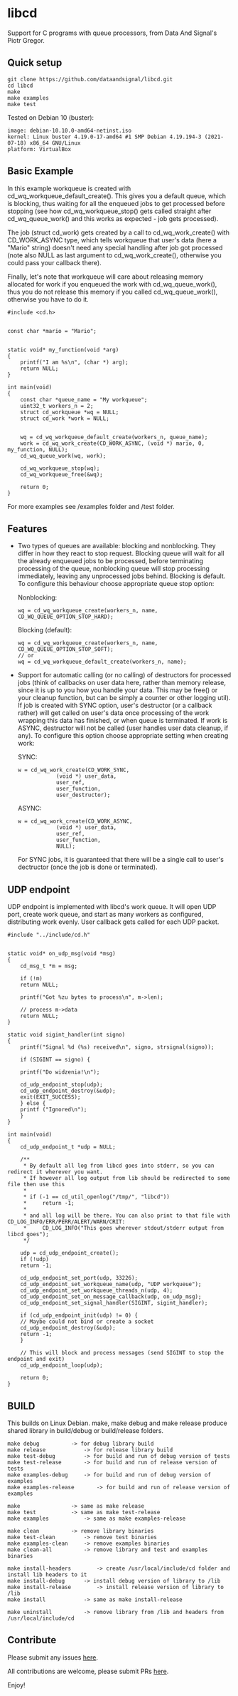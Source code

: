 # libcd

Support for C programs with queue processors, from Data And Signal's Piotr Gregor.


## Quick setup

```
git clone https://github.com/dataandsignal/libcd.git
cd libcd
make
make examples
make test
```

Tested on Debian 10 (buster):

```
image: debian-10.10.0-amd64-netinst.iso
kernel: Linux buster 4.19.0-17-amd64 #1 SMP Debian 4.19.194-3 (2021-07-18) x86_64 GNU/Linux
platform: VirtualBox
```


## Basic Example

In this example workqueue is created with cd_wq_workqueue_default_create(). This gives you a default queue, which is blocking, thus waiting for all the enqueued jobs to get processed before stopping (see how cd_wq_workqueue_stop() gets called straight after cd_wq_queue_work() and this works as expected - job gets processed).

The job (struct cd_work) gets created by a call to cd_wq_work_create() with CD_WORK_ASYNC type, which tells workqueue that user's data (here a "Mario" string) doesn't need any special handling after job got processed (note also NULL as last argument to cd_wq_work_create(), otherwise you could pass your callback there).

Finally, let's note that workqueue will care about releasing memory allocated for work if you enqueued the work with cd_wq_queue_work(), thus you do not release this memory if you called cd_wq_queue_work(), otherwise you have to do it. 

```
#include <cd.h>


const char *mario = "Mario";


static void* my_function(void *arg)
{
	printf("I am %s\n", (char *) arg);
	return NULL;
}

int main(void)
{
	const char *queue_name = "My workqueue";
	uint32_t workers_n = 2;
	struct cd_workqueue *wq = NULL;
	struct cd_work *work = NULL;


	wq = cd_wq_workqueue_default_create(workers_n, queue_name);
	work = cd_wq_work_create(CD_WORK_ASYNC, (void *) mario, 0, my_function, NULL);
	cd_wq_queue_work(wq, work);

	cd_wq_workqueue_stop(wq);
	cd_wq_workqueue_free(&wq);

	return 0;
}
```

For more examples see /examples folder and /test folder.


## Features

- Two types of queues are available: blocking and nonblocking. They differ in how they react to stop request. Blocking queue will wait for all the already enqueued jobs to be processed, before terminating processing of the queue, nonblocking queue will stop processing immediately, leaving any unprocessed jobs behind. Blocking is default. To configure this behaviour choose appropriate queue stop option:

	Nonblocking:
	```
	wq = cd_wq_workqueue_create(workers_n, name, CD_WQ_QUEUE_OPTION_STOP_HARD);
	```

	Blocking (default):
	```
	wq = cd_wq_workqueue_create(workers_n, name, CD_WQ_QUEUE_OPTION_STOP_SOFT);
	// or
	wq = cd_wq_workqueue_default_create(workers_n, name);
	```

- Support for automatic calling (or no calling) of destructors for processed jobs (think of callbacks on user data here, rather than memory release, since it is up to you how you handle your data. This may be free() or your cleanup function, but can be simply a counter or other logging util). If job is created with SYNC option, user's destructor (or a callback rather) will get called on user's data once processing of the work wrapping this data has finished, or when queue is terminated. If work is ASYNC, destructor will not be called (user handles user data cleanup, if any). To configure this option choose appropriate setting when creating work:

	SYNC:
	```
	w = cd_wq_work_create(CD_WORK_SYNC, 
				(void *) user_data, 
				user_ref,
				user_function,
				user_destructor);
	```

	ASYNC:
	```
	w = cd_wq_work_create(CD_WORK_ASYNC, 
				(void *) user_data, 
				user_ref, 
				user_function, 
				NULL);
	``` 

	For SYNC jobs, it is guaranteed that there will be a single call to user's dectructor (once the job is done or terminated).	

## UDP endpoint

UDP endpoint is implemented with libcd's work queue. It will open UDP port, create work queue, and start as many workers as configured, distributing work evenly.
User callback gets called for each UDP packet.

```
#include "../include/cd.h"


static void* on_udp_msg(void *msg)
{
    cd_msg_t *m = msg;

    if (!m)
	return NULL;

    printf("Got %zu bytes to process\n", m->len);

    // process m->data
    return NULL;
}

static void sigint_handler(int signo)
{
    printf("Signal %d (%s) received\n", signo, strsignal(signo));

    if (SIGINT == signo) {

	printf("Do widzenia!\n");

	cd_udp_endpoint_stop(udp);
	cd_udp_endpoint_destroy(&udp);
	exit(EXIT_SUCCESS);
    } else {
	printf ("Ignored\n");
    }
}

int main(void)
{
    cd_udp_endpoint_t *udp = NULL;

    /**
     * By default all log from libcd goes into stderr, so you can redirect it wherever you want.
     * If however all log output from lib should be redirected to some file then use this
     *
     * if (-1 == cd_util_openlog("/tmp/", "libcd"))
     *     return -1;
     *
     * and all log will be there. You can also print to that file with CD_LOG_INFO/ERR/PERR/ALERT/WARN/CRIT:
     *     CD_LOG_INFO("This goes wherever stdout/stderr output from libcd goes");
     */

    udp = cd_udp_endpoint_create();
    if (!udp)
	return -1;

    cd_udp_endpoint_set_port(udp, 33226);
    cd_udp_endpoint_set_workqueue_name(udp, "UDP workqueue");
    cd_udp_endpoint_set_workqueue_threads_n(udp, 4);
    cd_udp_endpoint_set_on_message_callback(udp, on_udp_msg);
    cd_udp_endpoint_set_signal_handler(SIGINT, sigint_handler);

    if (cd_udp_endpoint_init(udp) != 0) {
	// Maybe could not bind or create a socket
	cd_udp_endpoint_destroy(&udp);
	return -1;
    }

    // This will block and process messages (send SIGINT to stop the endpoint and exit)
    cd_udp_endpoint_loop(udp);

    return 0;
}
```

## BUILD

This builds on Linux Debian. make, make debug and make release produce shared library in build/debug or build/release folders.

```
make debug			-> for debug library build
make release			-> for release library build
make test-debug			-> for build and run of debug version of tests 
make test-release		-> for build and run of release version of tests
make examples-debug		-> for build and run of debug version of examples 
make examples-release		-> for build and run of release version of examples

make				-> same as make release
make test			-> same as make test-release
make examples			-> same as make examples-release

make clean			-> remove library binaries
make test-clean			-> remove test binaries
make examples-clean		-> remove examples binaries
make clean-all			-> remove library and test and examples binaries

make install-headers		-> create /usr/local/include/cd folder and install lib headers to it
make install-debug		-> install debug version of library to /lib
make install-release		-> install release version of library to /lib
make install			-> same as make install-release

make uninstall			-> remove library from /lib and headers from /usr/local/include/cd
```

## Contribute

Please submit any issues [here](https://github.com/dataandsignal/libcd/issues).

All contributions are welcome, please submit PRs [here](https://github.com/dataandsignal/libcd/pulls).

Enjoy!

